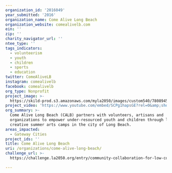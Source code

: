 ```yaml
---
organization_id: '2016049'
year_submitted: '2016'
organization_name: Come Alive Long Beach
organization_website: comealivelb.com
ein: ''
zip: ''
charity_navigator_url: ''
ntee_type: ''
tags_indicators:
  - volunteerism
  - youth
  - children
  - sports
  - education
twitter: ComeAliveLB
instagram: comealivelb
facebook: comealivelb
org_type: Nonprofit
project_image: >-
  https://skild-prod.s3.amazonaws.com/myla2050/images/custom540/7808945355741-team90.jpg
project_video: 'https://www.youtube.com/embed/SCPg1hapsGE?rel=0&amp;showinfo=0'
org_summary: >-
  Come Alive Long Beach (CALB) partners with volunteers, artisans and
  organizations to empower under-resourced youth and children through low-cost
  creative summer arts camps in the city of Long Beach.
areas_impacted:
  - Gateway Cities
project_ids: ''
title: Come Alive Long Beach
uri: /organizations/come-alive-long-beach/
challenge_url: >-
  https://challenge.la2050.org/entry/community-collaboration-for-low-cost-creative-summer-art-camps-in-long-beach

---
```

